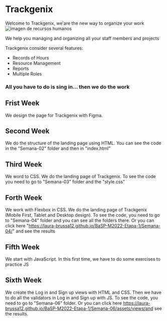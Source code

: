 # Trackgenix
Welcome to Trackgenix, we'are the new way to organize your work
![imagen de recursos humanos](https://user-images.githubusercontent.com/63599160/160416976-6d2fec2d-1d9a-4b9d-b484-e8cb63fb5981.png)

We help you managing and organizing all your staff members and projects

Trackgenix consider several features:

- Records of Hours
- Resource Management
- Reports
- Multiple Roles



###  All you have to do is sing in... then we do the work 

## Frist Week 
We design the page for Trackgenix with Figma.

## Second Week 
We do the structure of the landing page using HTML. You can see the code in the "Semana-02" folder and then in "index.html"

## Third Week
We word to CSS. We do the landing page of Trackgenix. To see the code you need to go to "Semana-03" folder and the "style.css"

## Forth Week 
We work with Flexbox in CSS. We do the landing page of Trackgenix (Mobile First, Tablet and Desktop design). To see the code, you need to go to "Semana-04" folder and you can see all the folders there. Or you can click here "https://laura-brussa12.github.io/BaSP-M2022-Etapa-1/Semana-04/" and see the results 

## Fifth Week 
We start with JavaScript. In this first time, we have to do some exercises to practice JS

## Sixth Week 
We create the Log in and Sign up views with HTML and CSS. Then we have to do all the validators in Log in and Sign up with JS. To see the code, you need to go to "Semana-06" folder. Or you can click here https://laura-brussa12.github.io/BaSP-M2022-Etapa-1/Semana-06/assets/views/and see the results. 